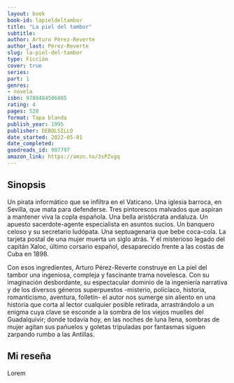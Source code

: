 ```yaml
---
layout: book
book-id: lapieldeltambor
title: "La piel del tambor"
subtitle:
author: Arturo Pérez-Reverte
author_last: Pérez-Reverte
slug: la-piel-del-tambor
type: Ficción
cover: true
series:
part: 1
genres:
- novela
isbn: 9788484506485
rating: 4
pages: 528
format: Tapa blanda
publish_year: 1995
publisher: DEBOLSILLO
date_started: 2022-05-01
date_completed:
goodreads_id: 907797
amazon_link: https://amzn.to/3sPZvgq
---
```


## Sinopsis

Un pirata informático que se infiltra en el Vaticano. Una iglesia barroca, en Sevilla, que mata para defenderse. Tres pintorescos malvados que aspiran a mantener viva la copla española. Una bella aristócrata andaluza. Un apuesto sacerdote-agente especialista en asuntos sucios. Un banquero celoso y su secretario ludópata. Una septuagenaria que bebe coca-cola. La tarjeta postal de una mujer muerta un siglo atrás. Y el misterioso legado del capitán Xaloc, último corsario español, desaparecido frente a las costas de Cuba en 1898.

Con esos ingredientes, Arturo Pérez-Reverte construye en La piel del tambor una ingeniosa, compleja y fascinante trama novelesca. Con su imaginación desbordante, su espectacular dominio de la ingeniería narrativa y de los diversos géneros superpuestos -misterio, policíaco, historia, romanticismo, aventura, folletín- el autor nos sumerge sin aliento en una historia que corta al lector cualquier posible retirada, arrastrándolo a un enigma cuya clave se esconde a la sombra de los viejos muelles del Guadalquivir; donde todavía hoy, en las noches de luna llena, sombras de mujer agitan sus pañuelos y goletas tripuladas por fantasmas siguen zarpando rumbo a las Antillas.

## Mi reseña

Lorem
